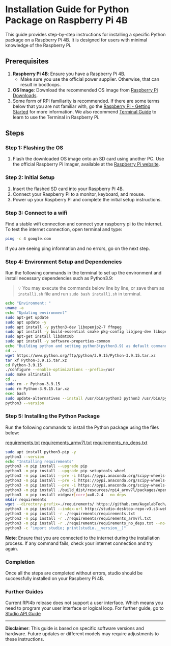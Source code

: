 # Installation Guide for Python Package on Raspberry Pi 4B

This guide provides step-by-step instructions for installing a specific Python package on a Raspberry Pi 4B. It is designed for users with minimal knowledge of the Raspberry Pi.

## Prerequisites
1. **Raspberry Pi 4B**: Ensure you have a Raspberry Pi 4B.
   - Make sure you use the official power supplier. Otherwise, that can result in bootloops.
2. **OS Image**: Download the recommended OS image from [Raspberry Pi Downloads](https://downloads.raspberrypi.com/raspios_armhf/images/raspios_armhf-2022-09-26/2022-09-22-raspios-bullseye-armhf.img.xz).
3. Some form of RPI familiarity is recommended. If there are some terms below that you are not familiar with, go the [Raspberry Pi - Getting Started](https://www.raspberrypi.com/documentation/computers/getting-started.html) for more information.
We also recommend [Terminal Guide](https://projects.raspberrypi.org/en/projects/raspberry-pi-using/8) to learn to use the Terminal in Raspberry Pi.


## Steps

### Step 1: Flashing the OS
1. Flash the downloaded OS image onto an SD card using another PC. Use the official Raspberry Pi Imager, available at the [Raspberry Pi website](https://www.raspberrypi.com/software/).

### Step 2: Initial Setup
1. Insert the flashed SD card into your Raspberry Pi 4B.
2. Connect your Raspberry Pi to a monitor, keyboard, and mouse.
3. Power up your Raspberry Pi and complete the initial setup instructions.

### Step 3: Connect to a wifi
Find a stable wifi connection and connect your raspberry pi to the internet.
To test the internet connection, open terminal and type:

```bash
ping -c 4 google.com
```

If you are seeing ping information and no errors, go on the next step.

### Step 4: Environment Setup and Dependencies
Run the following commands in the terminal to set up the environment and install necessary dependencies such as Python3.9:

> 💡 You may execute the commands below line by line, or save them as `install1.sh` file and run `sudo bash install1.sh` in terminal.

```bash
echo "Environment: "
uname -a
echo "Updating environment"
sudo apt-get update
sudo apt update -y
sudo apt install -y python3-dev libopenjp2-7 ffmpeg
sudo apt install -y build-essential cmake pkg-config libjpeg-dev libopenblas-dev libtiff5-dev libpng-dev libavcodec-dev libavformat-dev libswscale-dev libv4l-dev libxvidcore-dev libx264-dev libfontconfig1-dev libcairo2-dev libgdk-pixbuf2.0-dev libpango1.0-dev libgtk2.0-dev libgtk-3-dev libatlas-base-dev gfortran libhdf5-dev libhdf5-serial-dev libhdf5-103 libqt5gui5 libqt5webkit5 libqt5test5 python3-pyqt5 python3-dev
sudo apt-get install libdmtx0b
sudo apt install -y software-properties-common
echo "Building python and setting python3(python3.9) as default command"
cd ..
wget https://www.python.org/ftp/python/3.9.15/Python-3.9.15.tar.xz
tar xf Python-3.9.15.tar.xz
cd Python-3.9.15
./configure --enable-optimizations --prefix=/usr
sudo make altinstall
cd ..
sudo rm -r Python-3.9.15
sudo rm Python-3.9.15.tar.xz
exec bash
sudo update-alternatives --install /usr/bin/python3 python3 /usr/bin/python3.9 1
python3 --version
```

### Step 5: Installing the Python Package
Run the following commands to install the Python package using the files below:

[requirements.txt](https://github.com/AugelabTech/AugeLab-Studio-Issues/files/14061860/requirements.txt)
[requirements_armv7l.txt](https://github.com/AugelabTech/AugeLab-Studio-Issues/files/14061870/requirements_armv7l.txt)
[requirements_no_deps.txt](https://github.com/AugelabTech/AugeLab-Studio-Issues/files/14061874/requirements_no_deps.txt)

```bash
sudo apt install python3-pip -y
python3 --version
echo "Installing requirements"
python3 -m pip install --upgrade pip
python3 -m pip install --upgrade pip setuptools wheel
python3 -m pip install --pre -i https://pypi.anaconda.org/scipy-wheels-nightly/simple scipy
python3 -m pip install --pre -i https://pypi.anaconda.org/scipy-wheels-nightly/simple scikit-image
python3 -m pip install --pre -i https://pypi.anaconda.org/scipy-wheels-nightly/simple scikit-learn
python3 -m pip install ./build_dist/resources/rpi4_armv7l/packages/opencv_contrib_python-4.7.0.72-cp39-cp39-manylinux_2_31_armv7l.whl
python3 -m pip install vidgear[core]==0.2.4 --no-deps
mkdir requirements
wget --directory-prefix=./requirements/ https://github.com/AugelabTech/AugeLab-Studio-Issues/files/14061860/requirements.txt https://github.com/AugelabTech/AugeLab-Studio-Issues/files/14061870/requirements_armv7l.txt https://github.com/AugelabTech/AugeLab-Studio-Issues/files/14061874/requirements_no_deps.txt
python3 -m pip install --index-url http://studio-desktop-repo-v3.s3-website.eu-central-1.amazonaws.com --trusted-host studio-desktop-repo-v3.s3-website.eu-central-1.amazonaws.com studio==2.1.0 augelab_file_utils==1.0.2 augelab_platform==1.0.2 opencv-contrib-python==4.7.0 boto==1.24.51 botocore==1.27.51 s3transfer==0.6.0
python3 -m pip install -r ./requirements/requirements.txt
python3 -m pip install -r ./requirements/requirements_armv7l.txt
python3 -m pip install -r ./requirements/requirements_no_deps.txt --no-deps
python3 -c "import studio; print(studio.__version__)"
```

**Note**: Ensure that you are connected to the internet during the installation process. If any command fails, check your internet connection and try again.

### Completion
Once all the steps are completed without errors, studio should be successfully installed on your Raspberry Pi 4B.


### Further Guides
Current RPI4b release does not support a user interface. Which means you need to program your user interface or logical loop. For further guide, go to [Studio API Guide](StudioAPI.md)

---

**Disclaimer**: This guide is based on specific software versions and hardware. Future updates or different models may require adjustments to these instructions.
